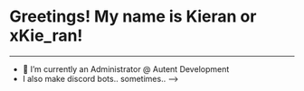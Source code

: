# Greetings! My name is Kieran or xKie_ran!

----------------------------------------------------------

- 🔭 I’m currently an Administrator @ Autent Development
- I also make discord bots.. sometimes..
-->
